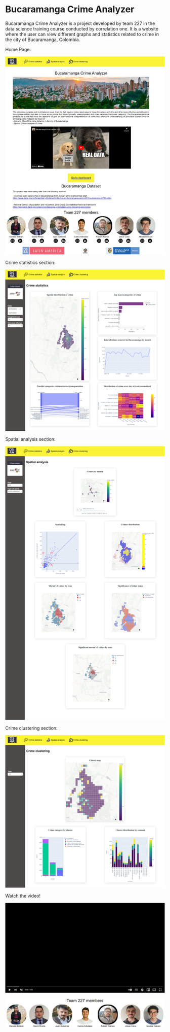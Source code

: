 # Bucaramanga Crime Analyzer

Bucaramanga Crime Analyzer is a project developed by team 227 in the data science training course conducted by correlation one. It is a website where the user can view different graphs and statistics related to crime in the city of Bucaramanga, Colombia.

Home Page:

![Index](/Resources/Index.jpeg "Home Page")

Crime statistics section:

![Index](/Resources/CrimeStatistics.png "Crime statistics")

Spatial analysis section:

![Index](/Resources/SpatialAnalisis.png "Spatial analysis")

Crime clustering section:

![Index](/Resources/CrimeClustering.png "Crime clustering")

Watch the video!

[![Watch the video](/Resources/Video.png)](https://www.youtube.com/watch?v=An6cWheNYtc)

![Index](/Resources/Members.png "Crime clustering")